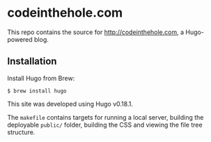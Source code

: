 # codeinthehole.com

This repo contains the source for http://codeinthehole.com, a Hugo-powered blog.

## Installation

Install Hugo from Brew:

    $ brew install hugo

This site was developed using Hugo v0.18.1.

The `makefile` contains targets for running a local server, building the
deployable `public/` folder, building the CSS and viewing the file tree
structure.

